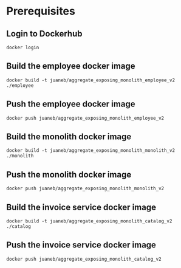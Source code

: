 # Prerequisites

## Login to Dockerhub
```
docker login
```


## Build the employee docker image

```
docker build -t juaneb/aggregate_exposing_monolith_employee_v2 ./employee
```
## Push the employee docker image

```
docker push juaneb/aggregate_exposing_monolith_employee_v2
```

## Build the monolith docker image

```
docker build -t juaneb/aggregate_exposing_monolith_monolith_v2 ./monolith
```
## Push the monolith docker image

```
docker push juaneb/aggregate_exposing_monolith_monolith_v2
```


## Build the invoice service docker image
```
docker build -t juaneb/aggregate_exposing_monolith_catalog_v2 ./catalog
```


## Push the invoice service docker image

```
docker push juaneb/aggregate_exposing_monolith_catalog_v2
```


